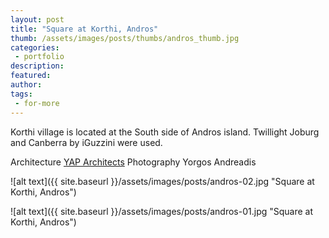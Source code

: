 ```yaml
---
layout: post
title: "Square at Korthi, Andros"
thumb: /assets/images/posts/thumbs/andros_thumb.jpg
categories:
 - portfolio
description:
featured:
author: 
tags:
 - for-more
---
```


Korthi village is located at the South side of Andros island. Twillight Joburg and Canberra by iGuzzini were used.

<p class="credits">
    <span class="title">Architecture</span>
        <span class="contributor"><a href="http://adis.gr">YAP Architects</a></span>
    <span class="title">Photography</span>
        <span class="contributor">Yorgos Andreadis</span>
</p>

![alt text]({{ site.baseurl }}/assets/images/posts/andros-02.jpg "Square at Korthi, Andros")

![alt text]({{ site.baseurl }}/assets/images/posts/andros-01.jpg "Square at Korthi, Andros")